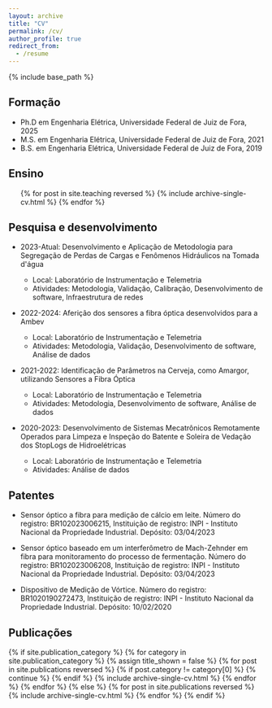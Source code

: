 ```yaml
---
layout: archive
title: "CV"
permalink: /cv/
author_profile: true
redirect_from:
  - /resume
---
```


{% include base_path %}

Formação
---

* Ph.D em Engenharia Elétrica, Universidade Federal de Juiz de Fora, 2025
* M.S. em Engenharia Elétrica, Universidade Federal de Juiz de Fora, 2021
* B.S. em Engenharia Elétrica, Universidade Federal de Juiz de Fora, 2019

Ensino
---

  <ul>{% for post in site.teaching reversed %}
    {% include archive-single-cv.html %}
  {% endfor %}</ul>
  
Pesquisa e desenvolvimento
---

* 2023-Atual: Desenvolvimento e Aplicação de Metodologia para Segregação de Perdas de Cargas e Fenômenos Hidráulicos na Tomada d'água
  * Local: Laboratório de Instrumentação e Telemetria
  * Atividades: Metodologia, Validação, Calibração, Desenvolvimento de software, Infraestrutura de redes

* 2022-2024: Aferição dos sensores a fibra óptica desenvolvidos para a Ambev
  * Local: Laboratório de Instrumentação e Telemetria
  * Atividades: Metodologia, Validação, Desenvolvimento de software, Análise de dados

* 2021-2022: Identificação de Parâmetros na Cerveja, como Amargor, utilizando Sensores a Fibra Óptica
  * Local: Laboratório de Instrumentação e Telemetria
  * Atividades: Metodologia, Desenvolvimento de software, Análise de dados

* 2020-2023: Desenvolvimento de Sistemas Mecatrônicos Remotamente Operados para Limpeza e Inspeção do Batente e Soleira de Vedação dos StopLogs de Hidroelétricas
  * Local: Laboratório de Instrumentação e Telemetria
  * Atividades: Análise de dados

Patentes
---

* Sensor óptico a fibra para medição de cálcio em leite. Número do registro: BR102023006215, Instituição de registro: INPI - Instituto Nacional da Propriedade Industrial. Depósito: 03/04/2023

* Sensor óptico baseado em um interferômetro de Mach-Zehnder em fibra para monitoramento do processo de fermentação. Número do registro: BR102023006208, Instituição de registro: INPI - Instituto Nacional da Propriedade Industrial. Depósito: 03/04/2023 

* Dispositivo de Medição de Vórtice. Número do registro: BR1020190272473, Instituição de registro: INPI - Instituto Nacional da Propriedade Industrial. Depósito: 10/02/2020

Publicações
---

{% if site.publication_category %}
  {% for category in site.publication_category  %}
    {% assign title_shown = false %}
    {% for post in site.publications reversed %}
      {% if post.category != category[0] %}
        {% continue %}
      {% endif %}
      {% include archive-single-cv.html %}
    {% endfor %}
  {% endfor %}
{% else %}
  {% for post in site.publications reversed %}
    {% include archive-single-cv.html %}
  {% endfor %}
{% endif %}